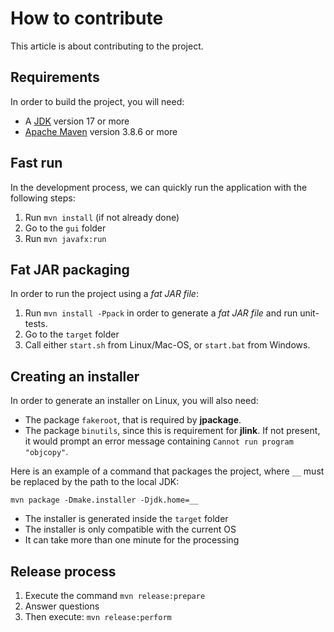 # How to contribute

This article is about contributing to the project.

## Requirements

In order to build the project, you will need:
* A [JDK](https://jdk.java.net/) version 17 or more
* [Apache Maven](https://maven.apache.org/) version 3.8.6 or more

## Fast run

In the development process, we can quickly run the application with the following steps:

1. Run `mvn install` (if not already done)
2. Go to the `gui` folder
3. Run `mvn javafx:run`

## Fat JAR packaging 

In order to run the project using a _fat JAR file_:

1. Run `mvn install -Ppack` in order to generate a _fat JAR file_ and run unit-tests.
2. Go to the `target` folder
3. Call either `start.sh` from Linux/Mac-OS, or `start.bat` from Windows.

## Creating an installer

In order to generate an installer on Linux, you will also need:

* The package `fakeroot`, that is required by **jpackage**.
* The package `binutils`, since this is requirement for **jlink**. If not present, it would prompt an error message containing `Cannot run program "objcopy"`.

Here is an example of a command that packages the project, where `__` must be replaced by the path to the local JDK:

```
mvn package -Dmake.installer -Djdk.home=__
```

* The installer is generated inside the `target` folder
* The installer is only compatible with the current OS
* It can take more than one minute for the processing

## Release process

1. Execute the command `mvn release:prepare`
2. Answer questions
3. Then execute: `mvn release:perform`
